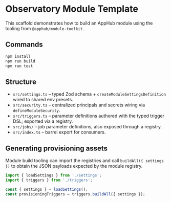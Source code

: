 # Observatory Module Template

This scaffold demonstrates how to build an AppHub module using the tooling from `@apphub/module-toolkit`.

## Commands

```bash
npm install
npm run build
npm run test
```

## Structure

- `src/settings.ts` – typed Zod schema + `createModuleSettingsDefinition` wired to shared env presets.
- `src/security.ts` – centralized principals and secrets wiring via `defineModuleSecurity`.
- `src/triggers.ts` – parameter definitions authored with the typed trigger DSL; exported via a registry.
- `src/jobs/` – job parameter definitions, also exposed through a registry.
- `src/index.ts` – barrel export for consumers.

## Generating provisioning assets

Module build tooling can import the registries and call `buildAll({ settings })` to obtain the JSON payloads expected by the module registry.

```ts
import { loadSettings } from './settings';
import { triggers } from './triggers';

const { settings } = loadSettings();
const provisioningTriggers = triggers.buildAll({ settings });
```
